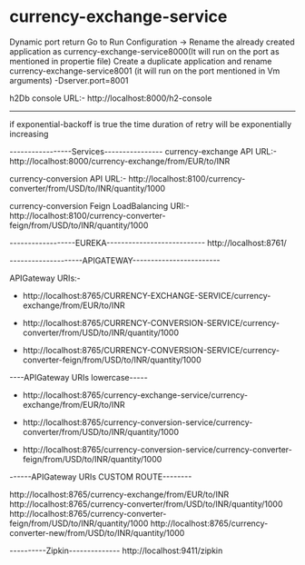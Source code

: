 # currency-exchange-service

Dynamic port return
Go to Run Configuration -> Rename the already created application as currency-exchange-service8000(It will run on the port as mentioned in propertie file)
Create a duplicate application and rename currency-exchange-service8001 (it will run on the port mentioned in Vm arguments)
-Dserver.port=8001

h2Db console URL:- http://localhost:8000/h2-console

------
if exponential-backoff is true
the time duration of retry will be exponentially increasing

-----------------Services----------------
currency-exchange API URL:-
http://localhost:8000/currency-exchange/from/EUR/to/INR

currency-conversion API URL:-
http://localhost:8100/currency-converter/from/USD/to/INR/quantity/1000

currency-conversion Feign LoadBalancing URI:- 
http://localhost:8100/currency-converter-feign/from/USD/to/INR/quantity/1000

------------------EUREKA---------------------------
http://localhost:8761/

--------------------APIGATEWAY------------------------

APIGateway URIs:-

- http://localhost:8765/CURRENCY-EXCHANGE-SERVICE/currency-exchange/from/EUR/to/INR

- http://localhost:8765/CURRENCY-CONVERSION-SERVICE/currency-converter/from/USD/to/INR/quantity/1000

- http://localhost:8765/CURRENCY-CONVERSION-SERVICE/currency-converter-feign/from/USD/to/INR/quantity/1000

----APIGateway URIs lowercase-----

- http://localhost:8765/currency-exchange-service/currency-exchange/from/EUR/to/INR

- http://localhost:8765/currency-conversion-service/currency-converter/from/USD/to/INR/quantity/1000

- http://localhost:8765/currency-conversion-service/currency-converter-feign/from/USD/to/INR/quantity/1000

------APIGateway URIs CUSTOM ROUTE--------

http://localhost:8765/currency-exchange/from/EUR/to/INR
http://localhost:8765/currency-converter/from/USD/to/INR/quantity/1000
http://localhost:8765/currency-converter-feign/from/USD/to/INR/quantity/1000
http://localhost:8765/currency-converter-new/from/USD/to/INR/quantity/1000

----------Zipkin--------------
http://localhost:9411/zipkin